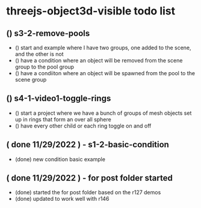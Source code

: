# threejs-object3d-visible todo list

## () s3-2-remove-pools
* () start and example where I have two groups, one added to the scene, and the other is not
* () have a condition where an object will be removed from the scene group to the pool group
* () have a condiiton where an object will be spawned from the pool to the scene group

## () s4-1-video1-toggle-rings
* () start a project where we have a bunch of groups of mesh objects set up in rings that form an over all sphere
* () have every other child or each ring toggle on and off

## ( done 11/29/2022 ) - s1-2-basic-condition
* (done) new condition basic example

## ( done 11/29/2022 ) - for post folder started
* (done) started the for post folder based on the r127 demos
* (done) updated to work well with r146
